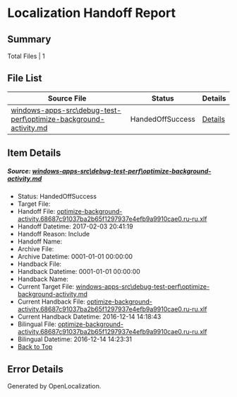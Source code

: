 # <a name='report-top'></a> Localization Handoff Report

## Summary
 Total Files | 1

## File List
 Source File | Status | Details 
 ----------- | ------ | ------- 
 [windows-apps-src\debug-test-perf\optimize-background-activity.md](https://cpubwin.visualstudio.com/windows-uwp/_git/windows-uwp/commit/f2849db6e53c0d0661b066e42aa1f10b9408c1cb?path=windows-apps-src%2Fdebug-test-perf%2Foptimize-background-activity.md&_a=contents) | HandedOffSuccess | [Details](#9553873b49b1494e6d93bbac9cf0bedb510f37772387)

## Item Details
##### <a name='9553873b49b1494e6d93bbac9cf0bedb510f37772387'></a> Source: [windows-apps-src\debug-test-perf\optimize-background-activity.md](https://cpubwin.visualstudio.com/windows-uwp/_git/windows-uwp/commit/f2849db6e53c0d0661b066e42aa1f10b9408c1cb?path=windows-apps-src%2Fdebug-test-perf%2Foptimize-background-activity.md&_a=contents)
* Status: HandedOffSuccess
* Target File: 
* Handoff File: [optimize-background-activity.68687c91037ba2b65f1297937e4efb9a9910cae0.ru-ru.xlf](https://cpubwin.visualstudio.com/windows-uwp/_git/WDCLib.handoff/commit/8032a9b1e53c1a9647b9be7e290080fce65a3723?path=ol-handoff%2Fcpubwin%2Fwindows-uwp.ru-ru%2Fmaster%2Foptimize-background-activity.68687c91037ba2b65f1297937e4efb9a9910cae0.ru-ru.xlf&_a=contents)
* Handoff Datetime: 2017-02-03 20:41:19
* Handoff Reason: Include
* Handoff Name: 
* Archive File: 
* Archive Datetime: 0001-01-01 00:00:00
* Handback File: 
* Handback Datetime: 0001-01-01 00:00:00
* Handback Name: 
* Current Target File: [windows-apps-src\debug-test-perf\optimize-background-activity.md](https://cpubwin.visualstudio.com/windows-uwp/_git/windows-uwp.ru-ru/commit/ff7ef3fef698893948b201932681d560c02b81c4?path=windows-apps-src%2Fdebug-test-perf%2Foptimize-background-activity.md&_a=contents)
* Current Handback File: [optimize-background-activity.68687c91037ba2b65f1297937e4efb9a9910cae0.ru-ru.xlf](https://cpubwin.visualstudio.com/windows-uwp/_git/WDCLib.handback/commit/ab354b5938b2392f53b7e830eafc3fe35c4cc5cf?path=ol-handback%2Fcpubwin%2Fwindows-uwp.ru-ru%2Fmaster%2Foptimize-background-activity.68687c91037ba2b65f1297937e4efb9a9910cae0.ru-ru.xlf&_a=contents)
* Current Handback Datetime: 2016-12-14 14:18:43
* Bilingual File: [optimize-background-activity.68687c91037ba2b65f1297937e4efb9a9910cae0.ru-ru.xlf](https://cpubwin.visualstudio.com/windows-uwp/_git/WDCLib.handback/commit/ab354b5938b2392f53b7e830eafc3fe35c4cc5cf?path=ol-handback%2Fcpubwin%2Fwindows-uwp.ru-ru%2Fmaster%2Foptimize-background-activity.68687c91037ba2b65f1297937e4efb9a9910cae0.ru-ru.xlf&_a=contents)
* Bilingual Datetime: 2016-12-14 14:23:31
* [Back to Top](#report-top)


## Error Details

Generated by OpenLocalization.
